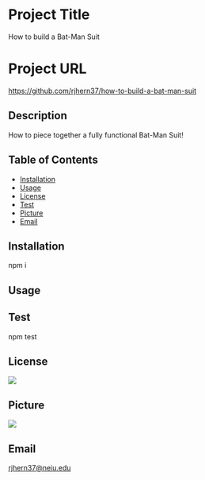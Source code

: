 
# Project Title 
How to build a Bat-Man Suit


# Project URL
https://github.com/rjhern37/how-to-build-a-bat-man-suit

## Description 
How to piece together a fully functional Bat-Man Suit!

## Table of Contents
* [Installation](#installation)
* [Usage](#usage)
* [License](#license)
* [Test](#test)
* [Picture](#picture)
* [Email](#email)


## Installation
npm i

## Usage


## Test
npm test

## License
<img src="https://img.shields.io/badge/license-APACHE 2.0-blue.svg"/>

## Picture
<img src="https://avatars1.githubusercontent.com/u/59975055?v=4"/>

## Email
rjhern37@neiu.edu


